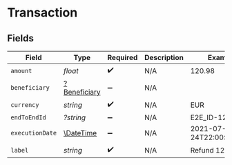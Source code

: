 # Transaction


## Fields

| Field                                                         | Type                                                          | Required                                                      | Description                                                   | Example                                                       |
| ------------------------------------------------------------- | ------------------------------------------------------------- | ------------------------------------------------------------- | ------------------------------------------------------------- | ------------------------------------------------------------- |
| `amount`                                                      | *float*                                                       | :heavy_check_mark:                                            | N/A                                                           | 120.98                                                        |
| `beneficiary`                                                 | [?Beneficiary](../../models/shared/Beneficiary.md)            | :heavy_minus_sign:                                            | N/A                                                           |                                                               |
| `currency`                                                    | *string*                                                      | :heavy_check_mark:                                            | N/A                                                           | EUR                                                           |
| `endToEndId`                                                  | *?string*                                                     | :heavy_minus_sign:                                            | N/A                                                           | E2E_ID-1234                                                   |
| `executionDate`                                               | [\DateTime](https://www.php.net/manual/en/class.datetime.php) | :heavy_minus_sign:                                            | N/A                                                           | 2021-07-24T22:00:00.000Z                                      |
| `label`                                                       | *string*                                                      | :heavy_check_mark:                                            | N/A                                                           | Refund 123456                                                 |